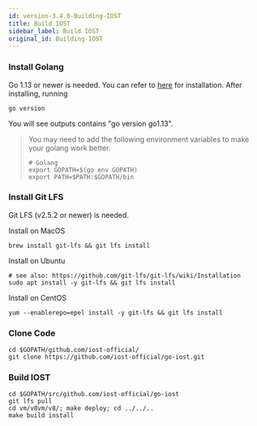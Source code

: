 ```yaml
---
id: version-3.4.0-Building-IOST
title: Build IOST
sidebar_label: Build IOST
original_id: Building-IOST
---
```

### Install Golang
Go 1.13 or newer is needed.
You can refer to [here](https://golang.org/doc/install) for installation. After installing, running
```
go version
```
You will see outputs contains "go version go1.13".

> You may need to add the following environment variables to make your golang work better.
> ```
> # Golang
> export GOPATH=$(go env GOPATH)
> export PATH=$PATH:$GOPATH/bin
> ```

### Install Git LFS
Git LFS (v2.5.2 or newer) is needed.

Install on MacOS
```
brew install git-lfs && git lfs install
```

Install on Ubuntu
```
# see also: https://github.com/git-lfs/git-lfs/wiki/Installation
sudo apt install -y git-lfs && git lfs install
```

Install on CentOS
```
yum --enablerepo=epel install -y git-lfs && git lfs install
```

### Clone Code

```
cd $GOPATH/github.com/iost-official/
git clone https://github.com/iost-official/go-iost.git
```

### Build IOST
```
cd $GOPATH/src/github.com/iost-official/go-iost
git lfs pull
cd vm/v8vm/v8/; make deploy; cd ../../..
make build install
```
